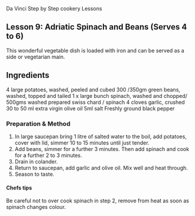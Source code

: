 Da Vinci Step by Step cookery Lessons

## Lesson 9: Adriatic Spinach and Beans (Serves 4 to 6)

This wonderful vegetable dish is loaded with iron and can be served as a side or vegetarian main.

## Ingredients
4 large potatoes, washed, peeled and cubed
300 /350gm green beans, washed, topped and tailed
1 x large bunch spinach, washed and chopped/ 500gms washed prepared swiss chard / spinach
4 cloves garlic, crushed
30 to 50 ml extra virgin olive oil
5ml salt
Freshly ground black pepper

### Preparation & Method

1. In large saucepan bring 1 litre of salted water to the boil, add potatoes, cover with lid, simmer 10 to 15 minutes until just tender.
2. Add beans, simmer for a further 3 minutes. Then add spinach and cook for a further 2 to 3 minutes.
3. Drain in colander.
4. Return to saucepan, add garlic and olive oil. Mix well and heat through.
5. Season to taste.

#### Chefs tips

Be careful not to over cook spinach in step 2, remove from heat as soon as spinach changes colour.